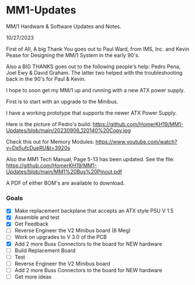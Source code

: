 # MM1-Updates

MM/1 Hardware & Software Updates and Notes.

10/27/2023

First of All, A big Thank You goes out to Paul Ward, from IMS, Inc. and Kevin Pease for Designing the MM/1 System in the early 90's.

Also a BIG THANKS goes out to the following people's help: Pedro Pena, Joel Ewy & David Graham.
The latter two helped with the troubleshooting back in the 90's for Paul & Kevin.

I hope to soon get my MM/1 up and running with a new ATX power supply.

First is to start with an upgrade to the Minibus.

I have a working prototype that supports the newer ATX Power Supply.

Here is the picture of Pedro's build:
https://github.com/HomerKH19/MM1-Updates/blob/main/20230906_120140%20Copy.jpg

Check this out for Memory Modules:
https://www.youtube.com/watch?v=De5ufcDueRU&t=3920s

Also the MM1 Tech Manual, Page 5-13 has been updated.
See the file:  https://github.com/HomerKH19/MM1-Updates/blob/main/MM1%20Bus%20Pinout.pdf

A PDF of either BOM's are available to download.

### Goals
- [X] Make replacement backplane that accepts an ATX style PSU V 1.5
- [X] Assemble and test
- [X] Get Feedback
- [ ] Reverse Engineer the V2 Minibus board (8 Meg)
- [ ] Work on upgrades to V 3.0 of the PCB
- [X] Add 2 more Buss Connectors to the board for NEW hardware
- [ ] Build Replacement Board
- [ ] Test
- [ ] Reverse Engineer the V2 Minibus board
- [ ] Add 2 more Buss Connectors to the board for NEW hardware
- [ ] Get more ideas
